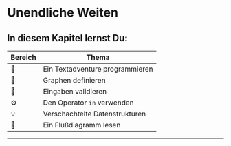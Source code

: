 
# Unendliche Weiten

## In diesem Kapitel lernst Du:

| Bereich | Thema |
|---------|-------|
| 💼 | Ein Textadventure programmieren |
| 🔀 | Graphen definieren |
| 🔀 | Eingaben validieren |
| ⚙ | Den Operator `in` verwenden |
| 💡 | Verschachtelte Datenstrukturen |
| 🔧 | Ein Flußdiagramm lesen |

----
